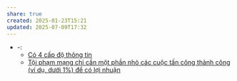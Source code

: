 ```yaml
---
share: true
created: 2025-01-23T15:21
updated: 2025-07-09T17:32
---
```

- \-: 
    - [Có 4 cấp độ thông tin](../C%C3%B3%204%20c%E1%BA%A5p%20%C4%91%E1%BB%99%20th%C3%B4ng%20tin.md)
    - [Tội phạm mạng chỉ cần một phần nhỏ các cuộc tấn công thành công (ví dụ, dưới 1%) để có lợi nhuận](../Ki%E1%BA%BFm%20ti%E1%BB%81n/L%E1%BB%ABa%20%C4%91%E1%BA%A3o,%20ph%E1%BA%A1m%20t%E1%BB%99i/T%E1%BB%99i%20ph%E1%BA%A1m%20m%E1%BA%A1ng%20ch%E1%BB%89%20c%E1%BA%A7n%20m%E1%BB%99t%20ph%E1%BA%A7n%20nh%E1%BB%8F%20c%C3%A1c%20cu%E1%BB%99c%20t%E1%BA%A5n%20c%C3%B4ng%20th%C3%A0nh%20c%C3%B4ng%20(v%C3%AD%20d%E1%BB%A5,%20d%C6%B0%E1%BB%9Bi%201%25)%20%C4%91%E1%BB%83%20c%C3%B3%20l%E1%BB%A3i%20nhu%E1%BA%ADn.md)


